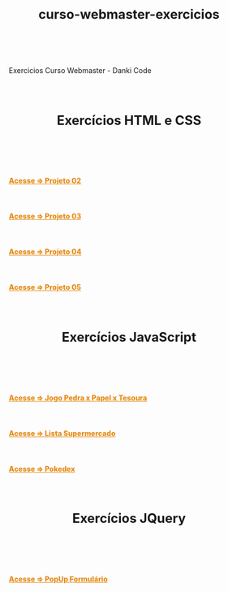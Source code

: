 # curso-webmaster-exercicios

<style>

body {
    padding: 15px;
}

.container-lg.px-3.my-5.markdown-body {
    background-color: black;
    color: white;
    padding: 50px 40px;
    box-shadow: 0px 0px 20px black;
    border-radius: 15px;
}

h1#curso-webmaster-exercicios, h1{
    font-size: 1.8em;
    text-align: center;
    padding-bottom: 40px;
}

a {
    font-weight: 800;
    color: #e58b16;
}

container.conteudo {
    display: flex;
    flex-direction: column;
    gap: 25px;
    margin: 33px 3%;
}

</style>

<container class="conteudo">
<p>Exercicios Curso Webmaster - Danki Code</p>


<h1>Exercícios HTML e CSS</h1>

<a href="https://wandersonhrodrigues.github.io/curso-webmaster-exercicios/html_css/Projeto_02/" target="_blank">Acesse => Projeto 02</a>

<a href="https://wandersonhrodrigues.github.io/curso-webmaster-exercicios/html_css/Projeto_03/" target="_blank">Acesse => Projeto 03</a>

<a href="https://wandersonhrodrigues.github.io/curso-webmaster-exercicios/html_css/projeto_04/index.html" target="_blank">Acesse => Projeto 04</a>

<a href="https://wandersonhrodrigues.github.io/curso-webmaster-exercicios/html_css/projeto_05/index.html" target="_blank">Acesse => Projeto 05</a>
 
<h1>Exercícios JavaScript</h1>

<a href="https://wandersonhrodrigues.github.io/curso-webmaster-exercicios/JavaScript/pedrapapeltesoura/" target="_blank">Acesse => Jogo Pedra x Papel x Tesoura</a>

<a href="https://wandersonhrodrigues.github.io/curso-webmaster-exercicios/JavaScript/supermercado_app/" target="_blank">Acesse => Lista Supermercado</a>

<a href="https://wandersonhrodrigues.github.io/curso-webmaster-exercicios/JavaScript/pokedex">Acesse => Pokedex</a>

<h1>Exercícios JQuery</h1>

<a href="https://wandersonhrodrigues.github.io/curso-webmaster-exercicios/JQuery" target="_blank">Acesse => PopUp Formulário</a>
</container><!--    conteudo    -->